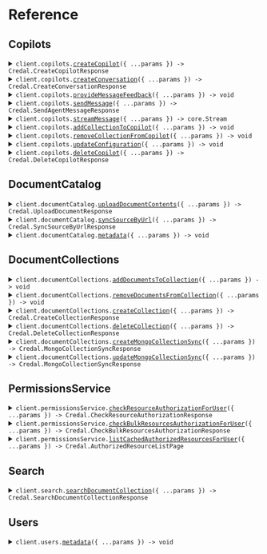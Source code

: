 # Reference

## Copilots

<details><summary><code>client.copilots.<a href="/src/api/resources/copilots/client/Client.ts">createCopilot</a>({ ...params }) -> Credal.CreateCopilotResponse</code></summary>
<dl>
<dd>

#### 📝 Description

<dl>
<dd>

<dl>
<dd>

Create a new copilot. The API key used will be added to the copilot for future Requests

</dd>
</dl>
</dd>
</dl>

#### 🔌 Usage

<dl>
<dd>

<dl>
<dd>

```typescript
await client.copilots.createCopilot({
    name: "Customer Copilot",
    description: "This copilot is used to answer customer requests based on internal documentation.",
    collaborators: [
        {
            email: "test@gmail.com",
            role: "editor",
        },
    ],
});
```

</dd>
</dl>
</dd>
</dl>

#### ⚙️ Parameters

<dl>
<dd>

<dl>
<dd>

**request:** `Credal.CreateCopilotRequest`

</dd>
</dl>

<dl>
<dd>

**requestOptions:** `Copilots.RequestOptions`

</dd>
</dl>
</dd>
</dl>

</dd>
</dl>
</details>

<details><summary><code>client.copilots.<a href="/src/api/resources/copilots/client/Client.ts">createConversation</a>({ ...params }) -> Credal.CreateConversationResponse</code></summary>
<dl>
<dd>

#### 📝 Description

<dl>
<dd>

<dl>
<dd>

OPTIONAL. Create a new conversation with the Copilot. The conversation ID can be used in the `sendMessage` endpoint. The `sendMessage` endpoint automatically creates new conversations upon first request, but calling this endpoint can simplify certain use cases where it is helpful for the application to have the conversation ID before the first message is sent.

</dd>
</dl>
</dd>
</dl>

#### 🔌 Usage

<dl>
<dd>

<dl>
<dd>

```typescript
await client.copilots.createConversation({
    agentId: "82e4b12a-6990-45d4-8ebd-85c00e030c24",
    userEmail: "ravin@credal.ai",
});
```

</dd>
</dl>
</dd>
</dl>

#### ⚙️ Parameters

<dl>
<dd>

<dl>
<dd>

**request:** `Credal.CreateConversationRequest`

</dd>
</dl>

<dl>
<dd>

**requestOptions:** `Copilots.RequestOptions`

</dd>
</dl>
</dd>
</dl>

</dd>
</dl>
</details>

<details><summary><code>client.copilots.<a href="/src/api/resources/copilots/client/Client.ts">provideMessageFeedback</a>({ ...params }) -> void</code></summary>
<dl>
<dd>

#### 🔌 Usage

<dl>
<dd>

<dl>
<dd>

```typescript
await client.copilots.provideMessageFeedback({
    userEmail: "ravin@credal.ai",
    messageId: "dd721cd8-4bf2-4b94-9869-258df3dab9dc",
    agentId: "82e4b12a-6990-45d4-8ebd-85c00e030c24",
    messageFeedback: {
        feedback: "NEGATIVE",
        suggestedAnswer: "Yes, Credal is SOC 2 compliant.",
        descriptiveFeedback: "The response should be extremely clear and concise.",
    },
});
```

</dd>
</dl>
</dd>
</dl>

#### ⚙️ Parameters

<dl>
<dd>

<dl>
<dd>

**request:** `Credal.ProvideMessageFeedbackRequest`

</dd>
</dl>

<dl>
<dd>

**requestOptions:** `Copilots.RequestOptions`

</dd>
</dl>
</dd>
</dl>

</dd>
</dl>
</details>

<details><summary><code>client.copilots.<a href="/src/api/resources/copilots/client/Client.ts">sendMessage</a>({ ...params }) -> Credal.SendAgentMessageResponse</code></summary>
<dl>
<dd>

#### 🔌 Usage

<dl>
<dd>

<dl>
<dd>

```typescript
await client.copilots.sendMessage({
    agentId: "82e4b12a-6990-45d4-8ebd-85c00e030c24",
    message: "Is Credal SOC 2 compliant?",
    userEmail: "ravin@credal.ai",
    inputVariables: [
        {
            name: "input1",
            ids: ["82e4b12a-6990-45d4-8ebd-85c00e030c24"],
        },
        {
            name: "input2",
            ids: ["82e4b12a-6990-45d4-8ebd-85c00e030c25", "82e4b12a-6990-45d4-8ebd-85c00e030c26"],
        },
    ],
});
```

</dd>
</dl>
</dd>
</dl>

#### ⚙️ Parameters

<dl>
<dd>

<dl>
<dd>

**request:** `Credal.SendMessageRequest`

</dd>
</dl>

<dl>
<dd>

**requestOptions:** `Copilots.RequestOptions`

</dd>
</dl>
</dd>
</dl>

</dd>
</dl>
</details>

<details><summary><code>client.copilots.<a href="/src/api/resources/copilots/client/Client.ts">streamMessage</a>({ ...params }) -> core.Stream<Credal.StreamingChunk></code></summary>
<dl>
<dd>

#### 📝 Description

<dl>
<dd>

<dl>
<dd>

This endpoint allows you to send a message to a specific copilot and get the response back as a streamed set of Server-Sent Events.

</dd>
</dl>
</dd>
</dl>

#### 🔌 Usage

<dl>
<dd>

<dl>
<dd>

```typescript
const response = await client.copilots.streamMessage({
    copilotId: "82e4b12a-6990-45d4-8ebd-85c00e030c24",
    message: "Is Credal SOC 2 compliant?",
    email: "ravin@credal.ai",
    inputVariables: [
        {
            name: "input1",
            ids: ["82e4b12a-6990-45d4-8ebd-85c00e030c24"],
        },
        {
            name: "input2",
            ids: ["82e4b12a-6990-45d4-8ebd-85c00e030c25", "82e4b12a-6990-45d4-8ebd-85c00e030c26"],
        },
    ],
});
for await (const item of response) {
    console.log(item);
}
```

</dd>
</dl>
</dd>
</dl>

#### ⚙️ Parameters

<dl>
<dd>

<dl>
<dd>

**request:** `Credal.StreamMessageRequest`

</dd>
</dl>

<dl>
<dd>

**requestOptions:** `Copilots.RequestOptions`

</dd>
</dl>
</dd>
</dl>

</dd>
</dl>
</details>

<details><summary><code>client.copilots.<a href="/src/api/resources/copilots/client/Client.ts">addCollectionToCopilot</a>({ ...params }) -> void</code></summary>
<dl>
<dd>

#### 📝 Description

<dl>
<dd>

<dl>
<dd>

Link a collection with a copilot. The API Key used must be added to both the collection and the copilot beforehand.

</dd>
</dl>
</dd>
</dl>

#### 🔌 Usage

<dl>
<dd>

<dl>
<dd>

```typescript
await client.copilots.addCollectionToCopilot({
    copilotId: "82e4b12a-6990-45d4-8ebd-85c00e030c24",
    collectionId: "def1055f-83c5-43d6-b558-f7a38e7b299e",
});
```

</dd>
</dl>
</dd>
</dl>

#### ⚙️ Parameters

<dl>
<dd>

<dl>
<dd>

**request:** `Credal.AddCollectionToCopilotRequest`

</dd>
</dl>

<dl>
<dd>

**requestOptions:** `Copilots.RequestOptions`

</dd>
</dl>
</dd>
</dl>

</dd>
</dl>
</details>

<details><summary><code>client.copilots.<a href="/src/api/resources/copilots/client/Client.ts">removeCollectionFromCopilot</a>({ ...params }) -> void</code></summary>
<dl>
<dd>

#### 📝 Description

<dl>
<dd>

<dl>
<dd>

Unlink a collection with a copilot. The API Key used must be added to both the collection and the copilot beforehand.

</dd>
</dl>
</dd>
</dl>

#### 🔌 Usage

<dl>
<dd>

<dl>
<dd>

```typescript
await client.copilots.removeCollectionFromCopilot({
    copilotId: "82e4b12a-6990-45d4-8ebd-85c00e030c24",
    collectionId: "def1055f-83c5-43d6-b558-f7a38e7b299e",
});
```

</dd>
</dl>
</dd>
</dl>

#### ⚙️ Parameters

<dl>
<dd>

<dl>
<dd>

**request:** `Credal.RemoveCollectionFromCopilotRequest`

</dd>
</dl>

<dl>
<dd>

**requestOptions:** `Copilots.RequestOptions`

</dd>
</dl>
</dd>
</dl>

</dd>
</dl>
</details>

<details><summary><code>client.copilots.<a href="/src/api/resources/copilots/client/Client.ts">updateConfiguration</a>({ ...params }) -> void</code></summary>
<dl>
<dd>

#### 📝 Description

<dl>
<dd>

<dl>
<dd>

Update the configuration for a copilot

</dd>
</dl>
</dd>
</dl>

#### 🔌 Usage

<dl>
<dd>

<dl>
<dd>

```typescript
await client.copilots.updateConfiguration({
    copilotId: "82e4b12a-6990-45d4-8ebd-85c00e030c24",
    configuration: {
        name: "Customer Copilot",
        description: "This copilot is used to answer customer requests based on internal documentation.",
        prompt: "You are a polite, helpful assistant used to answer customer requests.",
        aiEndpointConfiguration: {
            baseUrl: "https://api.openai.com/v1/",
            apiKey: "<YOUR_API_KEY_HERE>",
        },
    },
});
```

</dd>
</dl>
</dd>
</dl>

#### ⚙️ Parameters

<dl>
<dd>

<dl>
<dd>

**request:** `Credal.UpdateConfigurationRequest`

</dd>
</dl>

<dl>
<dd>

**requestOptions:** `Copilots.RequestOptions`

</dd>
</dl>
</dd>
</dl>

</dd>
</dl>
</details>

<details><summary><code>client.copilots.<a href="/src/api/resources/copilots/client/Client.ts">deleteCopilot</a>({ ...params }) -> Credal.DeleteCopilotResponse</code></summary>
<dl>
<dd>

#### 🔌 Usage

<dl>
<dd>

<dl>
<dd>

```typescript
await client.copilots.deleteCopilot({
    id: "ac20e6ba-0bae-11ef-b25a-efca73df4c3a",
});
```

</dd>
</dl>
</dd>
</dl>

#### ⚙️ Parameters

<dl>
<dd>

<dl>
<dd>

**request:** `Credal.DeleteCopilotRequest`

</dd>
</dl>

<dl>
<dd>

**requestOptions:** `Copilots.RequestOptions`

</dd>
</dl>
</dd>
</dl>

</dd>
</dl>
</details>

## DocumentCatalog

<details><summary><code>client.documentCatalog.<a href="/src/api/resources/documentCatalog/client/Client.ts">uploadDocumentContents</a>({ ...params }) -> Credal.UploadDocumentResponse</code></summary>
<dl>
<dd>

#### 🔌 Usage

<dl>
<dd>

<dl>
<dd>

```typescript
await client.documentCatalog.uploadDocumentContents({
    documentName: "My Document",
    documentContents:
        "Lorem ipsum dolor sit amet, consectetur adipiscing elit, sed do eiusmod tempor incididunt ut labore et dolore magna aliqua. Ut enim ad minim veniam, quis nostrud exercitation ullamco laboris nisi ut aliquip ex ea commodo consequat. Duis aute irure dolor in reprehenderit in voluptate velit esse cillum dolore eu fugiat nulla pariatur. Excepteur sint occaecat cupidatat non proident, sunt in culpa qui officia deserunt mollit anim id est laborum.",
    documentExternalId: "73eead26-d124-4940-b329-5f068a0a8db9",
    allowedUsersEmailAddresses: ["jack@credal.ai", "ravin@credal.ai"],
    uploadAsUserEmail: "jack@credal.ai",
});
```

</dd>
</dl>
</dd>
</dl>

#### ⚙️ Parameters

<dl>
<dd>

<dl>
<dd>

**request:** `Credal.UploadDocumentContentsRequest`

</dd>
</dl>

<dl>
<dd>

**requestOptions:** `DocumentCatalog.RequestOptions`

</dd>
</dl>
</dd>
</dl>

</dd>
</dl>
</details>

<details><summary><code>client.documentCatalog.<a href="/src/api/resources/documentCatalog/client/Client.ts">syncSourceByUrl</a>({ ...params }) -> Credal.SyncSourceByUrlResponse</code></summary>
<dl>
<dd>

#### 📝 Description

<dl>
<dd>

<dl>
<dd>

Sync a document from a source URL. Does not support recursive web search. Reach out to a Credal representative for access.

</dd>
</dl>
</dd>
</dl>

#### 🔌 Usage

<dl>
<dd>

<dl>
<dd>

```typescript
await client.documentCatalog.syncSourceByUrl({
    sourceUrl: "https://drive.google.com/file/d/123456/view",
    uploadAsUserEmail: "ria@credal.ai",
});
```

</dd>
</dl>
</dd>
</dl>

#### ⚙️ Parameters

<dl>
<dd>

<dl>
<dd>

**request:** `Credal.SyncSourceByUrlRequest`

</dd>
</dl>

<dl>
<dd>

**requestOptions:** `DocumentCatalog.RequestOptions`

</dd>
</dl>
</dd>
</dl>

</dd>
</dl>
</details>

<details><summary><code>client.documentCatalog.<a href="/src/api/resources/documentCatalog/client/Client.ts">metadata</a>({ ...params }) -> void</code></summary>
<dl>
<dd>

#### 📝 Description

<dl>
<dd>

<dl>
<dd>

Bulk patch metadata for documents, synced natively by Credal or manual API uploads

</dd>
</dl>
</dd>
</dl>

#### 🔌 Usage

<dl>
<dd>

<dl>
<dd>

```typescript
await client.documentCatalog.metadata({
    sources: [
        {
            metadata: {
                Department: "HR",
                Country: "United States",
            },
            resourceIdentifier: {
                type: "external-resource-id",
                externalResourceId: "170NrBm0Do7gdzvr54UvyslPVWkQFOA0lgNycFmdZJQr",
                resourceType: "GOOGLE_DRIVE_ITEM",
            },
        },
        {
            metadata: {
                Department: "Sales",
                Vertical: "Healthcare",
            },
            resourceIdentifier: {
                type: "external-resource-id",
                externalResourceId: "123456",
                resourceType: "ZENDESK_TICKET",
            },
        },
    ],
    uploadAsUserEmail: "ben@credal.ai",
});
```

</dd>
</dl>
</dd>
</dl>

#### ⚙️ Parameters

<dl>
<dd>

<dl>
<dd>

**request:** `Credal.DocumentMetadataPatchRequest`

</dd>
</dl>

<dl>
<dd>

**requestOptions:** `DocumentCatalog.RequestOptions`

</dd>
</dl>
</dd>
</dl>

</dd>
</dl>
</details>

## DocumentCollections

<details><summary><code>client.documentCollections.<a href="/src/api/resources/documentCollections/client/Client.ts">addDocumentsToCollection</a>({ ...params }) -> void</code></summary>
<dl>
<dd>

#### 📝 Description

<dl>
<dd>

<dl>
<dd>

Add documents to a document collection. Note that the documents must already exist in the document catalog to use this endpoint. If you want to upload a new document to a collection, use the `uploadDocumentContents` endpoint.

</dd>
</dl>
</dd>
</dl>

#### 🔌 Usage

<dl>
<dd>

<dl>
<dd>

```typescript
await client.documentCollections.addDocumentsToCollection({
    collectionId: "82e4b12a-6990-45d4-8ebd-85c00e030c24",
    resourceIdentifiers: [
        {
            type: "external-resource-id",
            externalResourceId: "170NrBm0Do7gdzvr54UvyslPVWkQFOA0lgNycFmdZJQr",
            resourceType: "GOOGLE_DRIVE_ITEM",
        },
        {
            type: "external-resource-id",
            externalResourceId: "398KAHdfkjsdf09r54UvyslPVWkQFOA0lOiu34in923",
            resourceType: "GOOGLE_DRIVE_ITEM",
        },
    ],
});
```

</dd>
</dl>
</dd>
</dl>

#### ⚙️ Parameters

<dl>
<dd>

<dl>
<dd>

**request:** `Credal.AddDocumentsToCollectionRequest`

</dd>
</dl>

<dl>
<dd>

**requestOptions:** `DocumentCollections.RequestOptions`

</dd>
</dl>
</dd>
</dl>

</dd>
</dl>
</details>

<details><summary><code>client.documentCollections.<a href="/src/api/resources/documentCollections/client/Client.ts">removeDocumentsFromCollection</a>({ ...params }) -> void</code></summary>
<dl>
<dd>

#### 📝 Description

<dl>
<dd>

<dl>
<dd>

Remove documents from a collection

</dd>
</dl>
</dd>
</dl>

#### 🔌 Usage

<dl>
<dd>

<dl>
<dd>

```typescript
await client.documentCollections.removeDocumentsFromCollection({
    collectionId: "82e4b12a-6990-45d4-8ebd-85c00e030c24",
    resourceIdentifiers: [
        {
            type: "external-resource-id",
            externalResourceId: "170NrBm0Do7gdzvr54UvyslPVWkQFOA0lgNycFmdZJQr",
            resourceType: "GOOGLE_DRIVE_ITEM",
        },
        {
            type: "external-resource-id",
            externalResourceId: "398KAHdfkjsdf09r54UvyslPVWkQFOA0lOiu34in923",
            resourceType: "GOOGLE_DRIVE_ITEM",
        },
    ],
});
```

</dd>
</dl>
</dd>
</dl>

#### ⚙️ Parameters

<dl>
<dd>

<dl>
<dd>

**request:** `Credal.RemoveDocumentsFromCollectionRequest`

</dd>
</dl>

<dl>
<dd>

**requestOptions:** `DocumentCollections.RequestOptions`

</dd>
</dl>
</dd>
</dl>

</dd>
</dl>
</details>

<details><summary><code>client.documentCollections.<a href="/src/api/resources/documentCollections/client/Client.ts">createCollection</a>({ ...params }) -> Credal.CreateCollectionResponse</code></summary>
<dl>
<dd>

#### 📝 Description

<dl>
<dd>

<dl>
<dd>

Create a new copilot. The API key used will be added to the copilot for future Requests

</dd>
</dl>
</dd>
</dl>

#### 🔌 Usage

<dl>
<dd>

<dl>
<dd>

```typescript
await client.documentCollections.createCollection({
    name: "Customer Collection",
    description: "This collection is used to answer customer requests based on internal documentation.",
    collaborators: [
        {
            email: "test@gmail.com",
            role: "editor",
        },
    ],
});
```

</dd>
</dl>
</dd>
</dl>

#### ⚙️ Parameters

<dl>
<dd>

<dl>
<dd>

**request:** `Credal.CreateCollectionRequest`

</dd>
</dl>

<dl>
<dd>

**requestOptions:** `DocumentCollections.RequestOptions`

</dd>
</dl>
</dd>
</dl>

</dd>
</dl>
</details>

<details><summary><code>client.documentCollections.<a href="/src/api/resources/documentCollections/client/Client.ts">deleteCollection</a>({ ...params }) -> Credal.DeleteCollectionResponse</code></summary>
<dl>
<dd>

#### 📝 Description

<dl>
<dd>

<dl>
<dd>

Delete the collection.

</dd>
</dl>
</dd>
</dl>

#### 🔌 Usage

<dl>
<dd>

<dl>
<dd>

```typescript
await client.documentCollections.deleteCollection({
    collectionId: "ac20e6ba-0bae-11ef-b25a-efca73df4c3a",
});
```

</dd>
</dl>
</dd>
</dl>

#### ⚙️ Parameters

<dl>
<dd>

<dl>
<dd>

**request:** `Credal.DeleteCollectionRequest`

</dd>
</dl>

<dl>
<dd>

**requestOptions:** `DocumentCollections.RequestOptions`

</dd>
</dl>
</dd>
</dl>

</dd>
</dl>
</details>

<details><summary><code>client.documentCollections.<a href="/src/api/resources/documentCollections/client/Client.ts">createMongoCollectionSync</a>({ ...params }) -> Credal.MongoCollectionSyncResponse</code></summary>
<dl>
<dd>

#### 📝 Description

<dl>
<dd>

<dl>
<dd>

Credal lets you easily sync your MongoDB data for use in Collections and Copilots. Create a new sync from a MongoDB collection to a Credal collection.

</dd>
</dl>
</dd>
</dl>

#### 🔌 Usage

<dl>
<dd>

<dl>
<dd>

```typescript
await client.documentCollections.createMongoCollectionSync({
    mongoUri: "mongodb+srv://cluster0.hzwklqn.mongodb.net/Cluster0?retryWrites=true&w=majority",
    collectionId: "ac20e6ba-0bae-11ef-b25a-efca73df4c3a",
    config: {
        syncName: "My sales transcripts",
        collectionName: "myCollection",
        filterExpression: {
            status: {
                $ne: "disabled",
            },
        },
        sourceFields: {
            body: "body",
            sourceName: "meetingName",
            sourceSystemUpdated: "transcriptDatetime",
            sourceUrl: "link",
        },
    },
});
```

</dd>
</dl>
</dd>
</dl>

#### ⚙️ Parameters

<dl>
<dd>

<dl>
<dd>

**request:** `Credal.CreateMongoCollectionSyncRequest`

</dd>
</dl>

<dl>
<dd>

**requestOptions:** `DocumentCollections.RequestOptions`

</dd>
</dl>
</dd>
</dl>

</dd>
</dl>
</details>

<details><summary><code>client.documentCollections.<a href="/src/api/resources/documentCollections/client/Client.ts">updateMongoCollectionSync</a>({ ...params }) -> Credal.MongoCollectionSyncResponse</code></summary>
<dl>
<dd>

#### 📝 Description

<dl>
<dd>

<dl>
<dd>

Credal lets you easily sync your MongoDB data for use in Collections and Copilots. Update an existing sync from a MongoDB collection to a Credal collection via the `mongoCredentialId`, to disambiguate between multiple potential syncs to a given collection.

</dd>
</dl>
</dd>
</dl>

#### 🔌 Usage

<dl>
<dd>

<dl>
<dd>

```typescript
await client.documentCollections.updateMongoCollectionSync({
    mongoUri: "mongodb+srv://cluster0.hzwklqn.mongodb.net/Cluster0?retryWrites=true&w=majority",
    mongoCredentialId: "5988ed76-6ee1-11ef-97dd-1fca54b7c4bc",
    config: {
        syncName: "My recent summarized sales transcripts",
        collectionName: "myCollection",
        filterExpression: {
            transcriptDatetime: {
                $gt: "2023-01-01T00:00:00.000Z",
            },
        },
        sourceFields: {
            body: "transcriptSummary",
            sourceName: "meetingName",
            sourceSystemUpdated: "transcriptDatetime",
            sourceUrl: "link",
        },
    },
});
```

</dd>
</dl>
</dd>
</dl>

#### ⚙️ Parameters

<dl>
<dd>

<dl>
<dd>

**request:** `Credal.UpdateMongoCollectionSyncRequest`

</dd>
</dl>

<dl>
<dd>

**requestOptions:** `DocumentCollections.RequestOptions`

</dd>
</dl>
</dd>
</dl>

</dd>
</dl>
</details>

## PermissionsService

<details><summary><code>client.permissionsService.<a href="/src/api/resources/permissionsService/client/Client.ts">checkResourceAuthorizationForUser</a>({ ...params }) -> Credal.CheckResourceAuthorizationResponse</code></summary>
<dl>
<dd>

#### 📝 Description

<dl>
<dd>

<dl>
<dd>

Admin endpoint to check whether the specified user is authorized to read the specified resource.

</dd>
</dl>
</dd>
</dl>

#### 🔌 Usage

<dl>
<dd>

<dl>
<dd>

```typescript
await client.permissionsService.checkResourceAuthorizationForUser({
    resourceIdentifier: {
        type: "external-resource-id",
        externalResourceId: "170NrBm0Do7gdzvr54UvyslPVWkQFOA0lgNycFmdZJQr",
        resourceType: "GOOGLE_DRIVE_ITEM",
    },
    userEmail: "john.smith@foo.com",
});
```

</dd>
</dl>
</dd>
</dl>

#### ⚙️ Parameters

<dl>
<dd>

<dl>
<dd>

**request:** `Credal.CheckResourceAuthorizationForUserRequest`

</dd>
</dl>

<dl>
<dd>

**requestOptions:** `PermissionsService.RequestOptions`

</dd>
</dl>
</dd>
</dl>

</dd>
</dl>
</details>

<details><summary><code>client.permissionsService.<a href="/src/api/resources/permissionsService/client/Client.ts">checkBulkResourcesAuthorizationForUser</a>({ ...params }) -> Credal.CheckBulkResourcesAuthorizationResponse</code></summary>
<dl>
<dd>

#### 📝 Description

<dl>
<dd>

<dl>
<dd>

Admin endpoint to check whether the specified user is authorized to read the specified set of resources.

</dd>
</dl>
</dd>
</dl>

#### 🔌 Usage

<dl>
<dd>

<dl>
<dd>

```typescript
await client.permissionsService.checkBulkResourcesAuthorizationForUser({
    resourceIdentifiers: [
        {
            type: "url",
            url: "https://docs.google.com/document/d/170NrBm0Do7gdzvr54UvyslPVWkQFOA0lgNycFmdZJQr/edit",
        },
        {
            type: "external-resource-id",
            externalResourceId: "sfsdfvr54UvyslPVWkQFOA0dfsdfsdflgNycFmdZJQr",
            resourceType: "ZENDESK_TICKET",
        },
    ],
    userEmail: "john.smith@foo.com",
});
```

</dd>
</dl>
</dd>
</dl>

#### ⚙️ Parameters

<dl>
<dd>

<dl>
<dd>

**request:** `Credal.CheckBulkResourcesAuthorizationForUserRequest`

</dd>
</dl>

<dl>
<dd>

**requestOptions:** `PermissionsService.RequestOptions`

</dd>
</dl>
</dd>
</dl>

</dd>
</dl>
</details>

<details><summary><code>client.permissionsService.<a href="/src/api/resources/permissionsService/client/Client.ts">listCachedAuthorizedResourcesForUser</a>({ ...params }) -> Credal.AuthorizedResourceListPage</code></summary>
<dl>
<dd>

#### 📝 Description

<dl>
<dd>

<dl>
<dd>

Admin endpoint to list all resources that the specified user is authorized to read. Note this endpoint returns cached results and may not be up-to-date. You can use the checkResourceAuthorizationForUser endpoint with disableCache set to true to get the most up-to-date results.

</dd>
</dl>
</dd>
</dl>

#### 🔌 Usage

<dl>
<dd>

<dl>
<dd>

```typescript
await client.permissionsService.listCachedAuthorizedResourcesForUser({
    userEmail: "john.smith@foo.com",
});
```

</dd>
</dl>
</dd>
</dl>

#### ⚙️ Parameters

<dl>
<dd>

<dl>
<dd>

**request:** `Credal.ListCachedAuthorizedResourcesForUserRequest`

</dd>
</dl>

<dl>
<dd>

**requestOptions:** `PermissionsService.RequestOptions`

</dd>
</dl>
</dd>
</dl>

</dd>
</dl>
</details>

## Search

<details><summary><code>client.search.<a href="/src/api/resources/search/client/Client.ts">searchDocumentCollection</a>({ ...params }) -> Credal.SearchDocumentCollectionResponse</code></summary>
<dl>
<dd>

#### 📝 Description

<dl>
<dd>

<dl>
<dd>

Search across all documents in a document collection using the document metadata and contents.

</dd>
</dl>
</dd>
</dl>

#### 🔌 Usage

<dl>
<dd>

<dl>
<dd>

```typescript
await client.search.searchDocumentCollection({
    collectionId: "82e4b12a-6990-45d4-8ebd-85c00e030c24",
    searchQuery: "ABC Corp",
    structuredQueryFilters: [
        {
            field: "status",
            operator: "==",
            value: "Open",
        },
    ],
    userEmail: "jack@credal.ai",
    searchOptions: {
        maxChunks: 10,
        mergeContents: true,
        threshold: 0.8,
        enableSmartFiltering: true,
        enableQueryExtraction: true,
        enableReranking: true,
    },
});
```

</dd>
</dl>
</dd>
</dl>

#### ⚙️ Parameters

<dl>
<dd>

<dl>
<dd>

**request:** `Credal.SearchDocumentCollectionRequest`

</dd>
</dl>

<dl>
<dd>

**requestOptions:** `Search.RequestOptions`

</dd>
</dl>
</dd>
</dl>

</dd>
</dl>
</details>

## Users

<details><summary><code>client.users.<a href="/src/api/resources/users/client/Client.ts">metadata</a>({ ...params }) -> void</code></summary>
<dl>
<dd>

#### 📝 Description

<dl>
<dd>

<dl>
<dd>

Bulk patch metadata for users

</dd>
</dl>
</dd>
</dl>

#### 🔌 Usage

<dl>
<dd>

<dl>
<dd>

```typescript
await client.users.metadata([
    {
        metadata: {
            State: "NY",
            "Job Role": "CEO",
        },
        userEmail: "ravin@credal.ai",
    },
    {
        metadata: {
            State: "NY",
            Department: "Engineering",
        },
        userEmail: "jack@credal.ai",
    },
]);
```

</dd>
</dl>
</dd>
</dl>

#### ⚙️ Parameters

<dl>
<dd>

<dl>
<dd>

**request:** `Credal.UserMetadataPatch[]`

</dd>
</dl>

<dl>
<dd>

**requestOptions:** `Users.RequestOptions`

</dd>
</dl>
</dd>
</dl>

</dd>
</dl>
</details>
